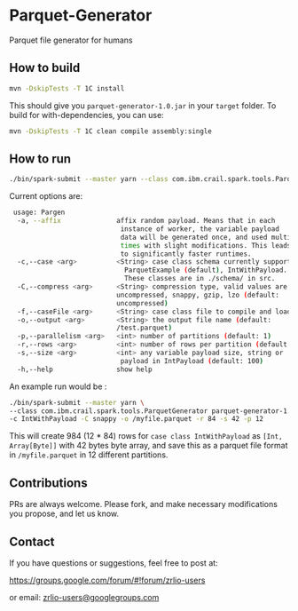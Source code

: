 # Parquet-Generator 
Parquet file generator for humans

## How to build
```bash
mvn -DskipTests -T 1C install
```

This should give you `parquet-generator-1.0.jar` in your `target` folder.
To build for with-dependencies, you can use: 
```bash
mvn -DskipTests -T 1C clean compile assembly:single
```

## How to run
```bash
./bin/spark-submit --master yarn --class com.ibm.crail.spark.tools.ParquetGenerator parquet-generator-1.0.jar [OPTIONS]
```

Current options are: 
```bash
 usage: Pargen
  -a, --affix              affix random payload. Means that in each 
                            instance of worker, the variable payload 
                            data will be generated once, and used multiple 
                            times with slight modifications. This leads 
                            to significantly faster runtimes. 
  -c,--case <arg>          <String> case class schema currently supported are: 
                             ParquetExample (default), IntWithPayload. 
                             These classes are in ./schema/ in src.
  -C,--compress <arg>      <String> compression type, valid values are:
                           uncompressed, snappy, gzip, lzo (default:
                           uncompressed)
  -f,--caseFile <arg>      <String> case class file to compile and load (NYI)  
  -o,--output <arg>        <String> the output file name (default:
                           /test.parquet)  
  -p,--parallelism <arg>   <int> number of partitions (default: 1)
  -r,--rows <arg>          <int> number of rows per partition (default: 10)  
  -s,--size <arg>          <int> any variable payload size, string or
                            payload in IntPayload (default: 100)  
  -h,--help                show help
```
An example run would be : 
```bash 
./bin/spark-submit --master yarn \
--class com.ibm.crail.spark.tools.ParquetGenerator parquet-generator-1.0.jar \
-c IntWithPayload -C snappy -o /myfile.parquet -r 84 -s 42 -p 12
```
This will create 984 (12 * 84) rows for `case class IntWithPayload` as `[Int, Array[Byte]]` with 42 bytes byte array, and save this as a parquet file format in `/myfile.parquet` in 12 different partitions. 

## Contributions

PRs are always welcome. Please fork, and make necessary modifications 
you propose, and let us know. 

## Contact 

If you have questions or suggestions, feel free to post at:

https://groups.google.com/forum/#!forum/zrlio-users

or email: zrlio-users@googlegroups.com
